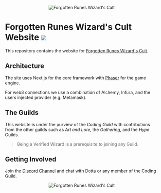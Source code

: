 <p align="center">
  <img src="./public/static/img/twitter-banner.jpg" title="Forgotten Runes Wizard's Cult">
</p>

# Forgotten Runes Wizard's Cult Website <a href="https://discord.com/invite/forgottenrunes"><img src="https://img.shields.io/discord/853432452181262346?color=5865F2&label=Discord&logo=discord" /></a>

This repository contains the website for [Forgotten Runes Wizard's Cult](https://forgottenrunes.com).

## Architecture

The site uses Next.js for the core framework with [Phaser](http://phaser.io/) for the game engine.

For web3 connections we use a combination of Alchemy, Infura, and the users injected provider (e.g. Metamask).

## The Guilds

This website is under the purview of the _Coding Guild_ with contributions from the other guilds such as _Art and Lore_, the _Gathering_, and the _Hype_ Guilds.

> Being a Verified Wizard is a prerequisite to joining any Guild.

## Getting Involved

Join the [Discord Channel](https://discord.com/invite/forgottenrunes) and chat with Dotta or any member of the Coding Guild.

<p align="center">
  <img src="./public/static/img/OSbanner.png" title="Forgotten Runes Wizard's Cult">
</p>





